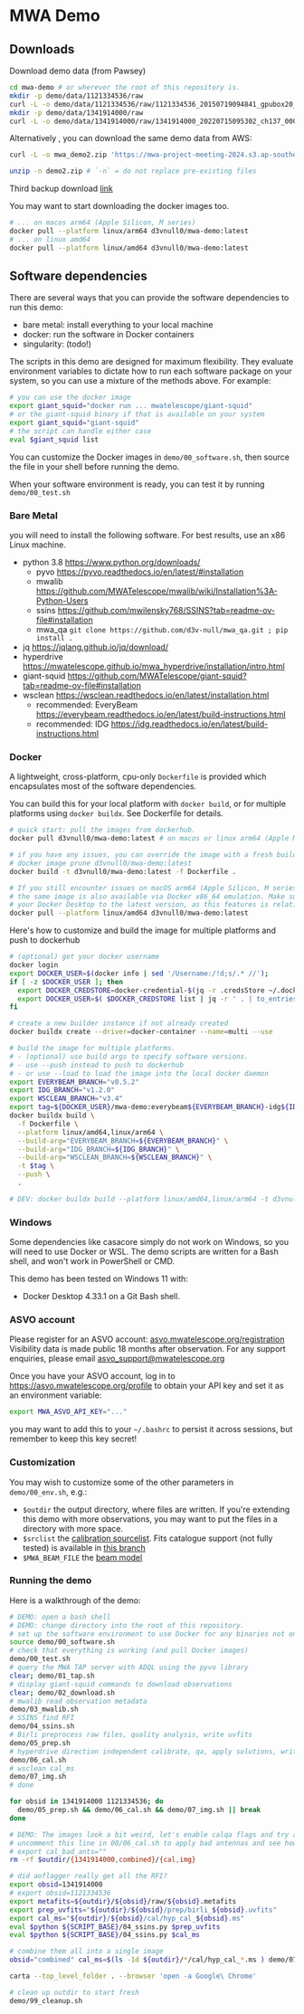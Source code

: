 # MWA Demo

## Downloads

Download demo data (from Pawsey)

```bash
cd mwa-demo # or wherever the root of this repository is.
mkdir -p demo/data/1121334536/raw
curl -L -o demo/data/1121334536/raw/1121334536_20150719094841_gpubox20_00.fits 'https://projects.pawsey.org.au/mwa-demo/1121334536_20150719094841_gpubox20_00.fits?X-Amz-Algorithm=AWS4-HMAC-SHA256&X-Amz-Credential=3bbbe461c87641ec9f4233718a7ca461%2F20240819%2Fus-east-1%2Fs3%2Faws4_request&X-Amz-Date=20240819T040154Z&X-Amz-Expires=604800&X-Amz-SignedHeaders=host&X-Amz-Signature=82b63ade9dcdf988a0eb46c6929d8ca6a328492545d1954150208e322f6bb757'
mkdir -p demo/data/1341914000/raw
curl -L -o demo/data/1341914000/raw/1341914000_20220715095302_ch137_000.fits 'https://projects.pawsey.org.au/mwa-demo/1341914000_20220715095302_ch137_000.fits?X-Amz-Algorithm=AWS4-HMAC-SHA256&X-Amz-Credential=3bbbe461c87641ec9f4233718a7ca461%2F20240819%2Fus-east-1%2Fs3%2Faws4_request&X-Amz-Date=20240819T040441Z&X-Amz-Expires=604800&X-Amz-SignedHeaders=host&X-Amz-Signature=8d2a1bc404878a1a7a777c942bd130072f40edc6d4234db39309a09e70d32d53'
```

Alternatively , you can download the same demo data from AWS:

```bash
curl -L -o mwa_demo2.zip 'https://mwa-project-meeting-2024.s3.ap-southeast-2.amazonaws.com/data/mwa_demo2.zip?X-Amz-Algorithm=AWS4-HMAC-SHA256&X-Amz-Credential=ASIAUM6XOPSVEE5U3DUE%2F20240819%2Fap-southeast-2%2Fs3%2Faws4_request&X-Amz-Date=20240819T040249Z&X-Amz-Expires=604800&X-Amz-SignedHeaders=host&X-Amz-Security-Token=IQoJb3JpZ2luX2VjEDQaDmFwLXNvdXRoZWFzdC0yIkYwRAIgaQM6JEdCpgFn8jeSFLfg%2F92Ffybx5DR71TB%2B0DmadGwCICnFl1fPG3HYRQyANtudq2Y8avAg2PnuEYbVtphMc%2BZmKoAECD0QBRoMMzAyNzEwMTYwNTU0IgxqDGhQ2S2xpUkpyW0q3QMhvsdgqa9X%2FyxaTZS5wGWxe1intMHq2z%2FhZznPnizGBD%2BCEsA%2BR0JepBQ8zRu3AdLgtiljYLN8vknuBaYIyylriHMDTmIrjVsKuXNqfUfY6uuHkXQI6vJho9wwaMOANNu55y9F6Ph66xe7%2BOgdWwNtQsUVTDwYVejR%2FhZre0AZwzGhPmXlvi9HeBGqihy8VtgaQGBSQ0ROJaSdNrQ%2Btn64TOCMNN1xjLRMHVaFbGv1n7w57umm8Y1g%2B430OifvI3sMfub7rj7VVoKErDCwQCYZftvnwhpxwb0su2feva%2Buc4h1bvkgp%2F9qQi9ZNJCeAzr8DRb7MKy65WgB9s%2FWEcAC%2B06V9Le12J0VmSILMvbrNDMRLChlZmQoLQgQXMOQ0cfyRTrl3zUbLz9yK2gHiQ2nnMne0gHgT8rL4wC%2FMKaZvnK1bHyYwNkXSo5EbQ7DyDOXobhkFQXmnmo1c0c%2BUGJphejIhX6eDKdZB6M66TNC1oIe8VUBhzpMAnCksDlWo9M7qicHCPoyVC1sT1Cvmi1ZO03ZuFIh9nEOY5vSw873fThbNp0UWOVrj0pf94aaTauwdQVoBwldtqbl6rHla1%2BlXUvNraARU3Dv%2Bj%2B46i9%2FsyqMBdWzd2ISzXXxXq4wqvqKtgY6lQIFOAJtlr8pXfOPNOxzzYXRUmLgoZfz1OFr7tSpsNAzI%2FFtU5IVXctjKUJZu6xzuwTCVTbJ9c44Ts2yizpfwhD%2BJfQcAX%2BaM7E1kN07TJqyZ7oypmrLKJtAUBVyrX4SSsNUcau2tcHelMRgr7fW%2FYUKA4NTufdhooubebloPXegqW4fbU6r43rbOnfowSdUHYrpy8gnXGS0p0hKUU%2FRjGUG%2BXG7L2s0haaHp66dma1G9H6fk82D7UGJ5tDiGqGaUzGSscdFHZ9yNexFd4g0Zdw5aY1jv9vt70xmhg1UCppIdY0V11OIi86ZqxMgz3a6eoNIDnpd%2FROcvBHD9R43TPN22Oc7QcnSPCAyHR%2Bbaaq8IQlyTxzm&X-Amz-Signature=408b5e905a6355fe6ad393f8fe7e8ca0f6e071d0b24e0a0a3f8f45187c8f140f'

unzip -n demo2.zip # `-n` = do not replace pre-existing files
```

Third backup download [link](https://curtin-my.sharepoint.com/:u:/g/personal/285446d_curtin_edu_au/EQF1Dl93KixAimsD7wi7TcYBjAUs7Y6LO08An5rKSB2cmg?e=nMtGhu)

You may want to start downloading the docker images too.

```bash
# ... on macos arm64 (Apple Silicon, M series)
docker pull --platform linux/arm64 d3vnull0/mwa-demo:latest
# ... on linux amd64
docker pull --platform linux/amd64 d3vnull0/mwa-demo:latest
```

## Software dependencies

There are several ways that you can provide the software dependencies to run this demo:

- bare metal: install everything to your local machine
- docker: run the software in Docker containers
- singularity: (todo!)

The scripts in this demo are designed for maximum flexibility. They evaluate environment variables
to dictate how to run each software package on your system, so you can use a mixture of
the methods above. For example:

```bash
# you can use the docker image
export giant_squid="docker run ... mwatelescope/giant-squid"
# or the giant-squid binary if that is available on your system
export giant_squid="giant-squid"
# the script can handle either case
eval $giant_squid list
```

You can customize the Docker images in `demo/00_software.sh`, then source the file
in your shell before running the demo.

When your software environment is ready, you can test it by running `demo/00_test.sh`

### Bare Metal

you will need to install the following software.
For best results, use an x86 Linux machine.

- python 3.8 <https://www.python.org/downloads/>
  - pyvo <https://pyvo.readthedocs.io/en/latest/#installation>
  - mwalib <https://github.com/MWATelescope/mwalib/wiki/Installation%3A-Python-Users>
  - ssins <https://github.com/mwilensky768/SSINS?tab=readme-ov-file#installation>
  - mwa_qa `git clone https://github.com/d3v-null/mwa_qa.git ; pip install .`
- jq <https://jqlang.github.io/jq/download/>
- hyperdrive <https://mwatelescope.github.io/mwa_hyperdrive/installation/intro.html>
- giant-squid <https://github.com/MWATelescope/giant-squid?tab=readme-ov-file#installation>
- wsclean <https://wsclean.readthedocs.io/en/latest/installation.html>
  - recommended: EveryBeam <https://everybeam.readthedocs.io/en/latest/build-instructions.html>
  - recommended: IDG <https://idg.readthedocs.io/en/latest/build-instructions.html>

### Docker

A lightweight, cross-platform, cpu-only `Dockerfile` is provided which encapsulates
most of the software dependencies.

You can build this for your local platform with `docker build`, or for multiple
platforms using `docker buildx`. See Dockerfile for details.

```bash
# quick start: pull the images from dockerhub.
docker pull d3vnull0/mwa-demo:latest # on macos or linux arm64 (Apple M series), add --platform linux/arm64

# if you have any issues, you can override the image with a fresh build on your local machine
# docker image prune d3vnull0/mwa-demo:latest
docker build -t d3vnull0/mwa-demo:latest -f Dockerfile .

# If you still encounter issues on macOS arm64 (Apple Silicon, M series),
# the same image is also available via Docker x86_64 emulation. Make sure to update
# your Docker Desktop to the latest version, as this features is relatively new.
docker pull --platform linux/amd64 d3vnull0/mwa-demo:latest
```

Here's how to customize and build the image for multiple platforms and push to dockerhub

```bash
# (optional) get your docker username
docker login
export DOCKER_USER=$(docker info | sed '/Username:/!d;s/.* //');
if [ -z $DOCKER_USER ]; then
  export DOCKER_CREDSTORE=docker-credential-$(jq -r .credsStore ~/.docker/config.json);
  export DOCKER_USER=$( $DOCKER_CREDSTORE list | jq -r ' . | to_entries[] | select( .key | contains("docker.io") ) | last(.value)' )
fi

# create a new builder instance if not already created
docker buildx create --driver=docker-container --name=multi --use

# build the image for multiple platforms.
# - (optional) use build args to specify software versions.
# - use --push instead to push to dockerhub
# - or use --load to load the image into the local docker daemon
export EVERYBEAM_BRANCH="v0.5.2"
export IDG_BRANCH="v1.2.0"
export WSCLEAN_BRANCH="v3.4"
export tag=${DOCKER_USER}/mwa-demo:everybeam${EVERYBEAM_BRANCH}-idg${IDG_BRANCH}-wsclean${WSCLEAN_BRANCH}
docker buildx build \
  -f Dockerfile \
  --platform linux/amd64,linux/arm64 \
  --build-arg="EVERYBEAM_BRANCH=${EVERYBEAM_BRANCH}" \
  --build-arg="IDG_BRANCH=${IDG_BRANCH}" \
  --build-arg="WSCLEAN_BRANCH=${WSCLEAN_BRANCH}" \
  -t $tag \
  --push \
  .

# DEV: docker buildx build --platform linux/amd64,linux/arm64 -t d3vnull0/mwa-demo:latest -f Dockerfile --push .
```

### Windows

Some dependencies like casacore simply do not work on Windows, so you will need to use Docker or WSL.
The demo scripts are written for a Bash shell, and won't work in PowerShell or CMD.

This demo has been tested on Windows 11 with:

- Docker Desktop 4.33.1 on a Git Bash shell.

### ASVO account

Please register for an ASVO account: [asvo.mwatelescope.org/registration](https://asvo.mwatelescope.org/registration)
Visibility data is made public 18 months after observation. For any support
enquiries, please email <asvo_support@mwatelescope.org>

Once you have your ASVO account, log in to <https://asvo.mwatelescope.org/profile>
to obtain your API key and set it as an environment variable:

```bash
export MWA_ASVO_API_KEY="..."
```

you may want to add this to your `~/.bashrc` to persist it
across sessions, but remember to keep this key secret!

### Customization

You may wish to customize some of the other parameters in `demo/00_env.sh`, e.g.:

- `$outdir` the output directory, where files are written. If you're extending
  this demo with more observations, you may want to put the files in a directory
  with more space.
- `$srclist` the
  [calibration sourcelist](https://mwatelescope.github.io/mwa_hyperdrive/defs/source_lists.html).
  Fits catalogue support (not fully tested) is available in
  [this branch](https://github.com/MWATelescope/mwa_hyperdrive/tree/issue-27)
- `$MWA_BEAM_FILE` the
  [beam model](https://mwatelescope.github.io/mwa_hyperdrive/defs/beam.html)

### Running the demo

Here is a walkthrough of the demo:

```bash
# DEMO: open a bash shell
# DEMO: change directory into the root of this repository.
# set up the software environment to use Docker for any binaries not on your system
source demo/00_software.sh
# check that everything is working (and pull Docker images)
demo/00_test.sh
# query the MWA TAP server with ADQL using the pyvo library
clear; demo/01_tap.sh
# display giant-squid commands to download observations
clear; demo/02_download.sh
# mwalib read observation metadata
demo/03_mwalib.sh
# SSINS find RFI
demo/04_ssins.sh
# Birli preprocess raw files, quality analysis, write uvfits
demo/05_prep.sh
# hyperdrive direction independent calibrate, qa, apply solutions, write measurement set
demo/06_cal.sh
# wsclean cal_ms
demo/07_img.sh
# done

for obsid in 1341914000 1121334536; do
  demo/05_prep.sh && demo/06_cal.sh && demo/07_img.sh || break
done

# DEMO: The images look a bit weird, let's enable calqa flags and try again.
# uncomment this line in 00/06_cal.sh to apply bad antennas and see how the image changes!
# export cal_bad_ants=""
rm -rf $outdir/{1341914000,combined}/{cal,img}

# did aoflagger really get all the RFI?
export obsid=1341914000
# export obsid=1121334536
export metafits=${outdir}/${obsid}/raw/${obsid}.metafits
export prep_uvfits="${outdir}/${obsid}/prep/birli_${obsid}.uvfits"
export cal_ms="${outdir}/${obsid}/cal/hyp_cal_${obsid}.ms"
eval $python ${SCRIPT_BASE}/04_ssins.py $prep_uvfits
eval $python ${SCRIPT_BASE}/04_ssins.py $cal_ms

# combine them all into a single image
obsid="combined" cal_ms=$(ls -1d ${outdir}/*/cal/hyp_cal_*.ms ) demo/07_img.sh

carta --top_level_folder . --browser 'open -a Google\ Chrome'

# clean up outdir to start fresh
demo/99_cleanup.sh
```
